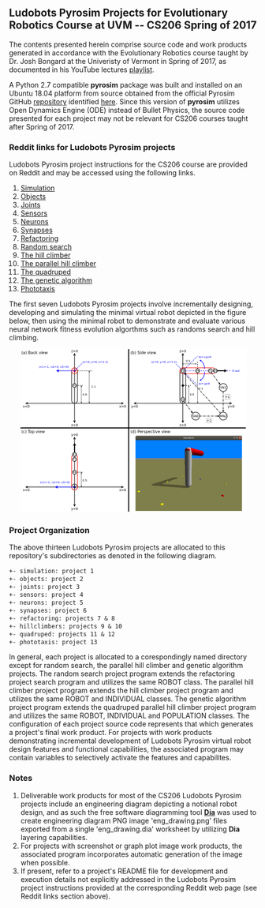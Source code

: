 ## Ludobots Pyrosim Projects for Evolutionary Robotics Course at UVM -- CS206 Spring of 2017
The contents presented herein comprise source code and work products generated in accordance with the Evolutionary Robotics course taught by Dr. Josh Bongard at the Univeristy of Vermont in Spring of 2017, as documented in his YouTube lectures [playlist](https://www.youtube.com/watch?v=4cHHj4l-xuI&list=PLAuiGdPEdw0hbF7EBoTUJbHaEjsxq6oer&t=0s).

A Python 2.7 compatible **pyrosim** package was built and installed on an Ubuntu 18.04 platform from source obtained from the official Pyrosim GitHub [repository](https://github.com/ccappelle/pyrosim) identified [here](https://www.meclab.org/spinoffs). Since this version of **pyrosim** utilizes Open Dynamics Engine (ODE) instead of Bullet Physics, the source code presented for each project may not be relevant for CS206 courses taught after Spring of 2017.

### Reddit links for Ludobots Pyrosim projects

Ludobots Pyrosim project instructions for the CS206 course are provided on Reddit and may be accessed using the following links.

1. [Simulation](https://www.reddit.com/r/ludobots/wiki/pyrosim/simulation)
2. [Objects](https://www.reddit.com/r/ludobots/wiki/pyrosim/objects)
3. [Joints](https://www.reddit.com/r/ludobots/wiki/pyrosim/joints)
4. [Sensors](https://www.reddit.com/r/ludobots/wiki/pyrosim/sensors)
5. [Neurons](https://www.reddit.com/r/ludobots/wiki/pyrosim/neurons)
6. [Synapses](https://www.reddit.com/r/ludobots/wiki/pyrosim/synapses)
7. [Refactoring](https://www.reddit.com/r/ludobots/wiki/pyrosim/refactoring)
8. [Random search](https://www.reddit.com/r/ludobots/wiki/pyrosim/randomsearch)
9. [The hill climber](https://www.reddit.com/r/ludobots/wiki/pyrosim/hillclimber)
0. [The parallel hill climber](https://www.reddit.com/r/ludobots/wiki/pyrosim/parallelhillclimber)
11. [The quadruped](https://www.reddit.com/r/ludobots/wiki/pyrosim/quadruped)
12. [The genetic algorithm](https://www.reddit.com/r/ludobots/wiki/pyrosim/geneticalgorithm)
13. [Phototaxis](https://www.reddit.com/r/ludobots/wiki/pyrosim/phototaxis)

The first seven Ludobots Pyrosim projects involve incrementally designing, developing and simulating the minimal virtual robot depicted in the figure below, then using the minimal robot to demonstrate and evaluate various neural network fitness evolution algorthms such as randoms search and hill climbing.

<p align="center">
 <img src="./eng_drawing.png" width="460" height="332" alt="Engineering Diagram"/>
</p>

### Project Organization

The above thirteen Ludobots Pyrosim projects are allocated to this repository's subdirectories as denoted in the following diagram.

    +- simulation: project 1
    +- objects: project 2
    +- joints: project 3
    +- sensors: project 4
    +- neurons: project 5
    +- synapses: project 6
    +- refactoring: projects 7 & 8
    +- hillclimbers: projects 9 & 10
    +- quadruped: projects 11 & 12
    +- phototaxis: project 13

In general, each project is allocated to a corespondingly named directory except for random search, the parallel hill climber and genetic algorithm projects. The random search project program extends the refactoring project search program and utilizes the same ROBOT class. The parallel hill climber project program extends the hill climber project program and utilizes the same ROBOT and INDIVIDUAL classes. The genetic algorithm project program extends the quadruped parallel hill climber project program and utilizes the same ROBOT, INDIVIDUAL and POPULATION classes. The configuration of each project source code represents that which generates a project's final work product. For projects with work products demonstrating incremental development of Ludobots Pyrosim virtual robot design features and functional capabilities, the associated program may contain variables to selectively activate the features and capabilites.

### Notes

1. Deliverable work products for most of the CS206 Ludobots Pyrosim projects  include an engineering diagram depicting a notional robot design, and as such the free software diagramming tool [**Dia**](https://wiki.gnome.org/action/show/Apps/Dia?action=show&redirect=Dia) was used to create engineering diagram PNG image 'eng_drawing.png' files exported from a single 'eng_drawing.dia' worksheet by utilizing **Dia** layering capabilities.
2. For projects with screenshot or graph plot image work products, the associated program incorporates automatic generation of the image when possible.
3. If present, refer to a project's README file for development and execution details not explicitly addressed in the Ludobots Pyrosim project instructions provided at the corresponding Reddit web page (see Reddit links section above).


